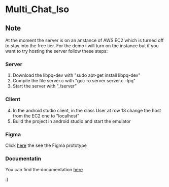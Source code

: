 # Multi_Chat_lso

## Note
At the moment the server is on an anstance of AWS EC2 which is turned off to stay into the free tier. For the demo i will turn on the instance but if you want to try hosting the server follow these steps:

### Server
1. Download the libpq-dev with "sudo apt-get install libpq-dev"
2. Compile the file server.c with "gcc -o server server.c -lpq"
3. Start the server with "./server"

### Client
4. In the android studio client, in the class User at row 13 change the host from the EC2 one to "localhost"
5. Build the project in android studio and start the emulator

### Figma
Click [here](https://www.figma.com/proto/M0RoN6CjIb358u1pV8Ur6L?page-id=0%3A1&type=design&node-id=0-1&t=CjQleUoEpKAEMq9a-0&scaling=scale-down&starting-point-node-id=130%3A953) the see the Figma prototype

### Documentatin
You can find the documentation [here](https://github.com/Marziap/Multi_Chat_lso/blob/master/documentation/documentation.pdf)

:)

